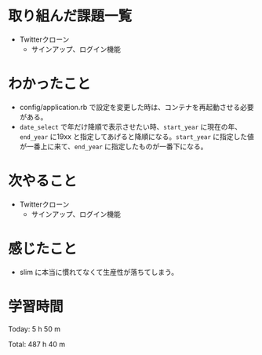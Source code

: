 # 取り組んだ課題一覧
- Twitterクローン
  - サインアップ、ログイン機能

# わかったこと
- config/application.rb で設定を変更した時は、コンテナを再起動させる必要がある。
- `date_select` で年だけ降順で表示させたい時、`start_year` に現在の年、`end_year` に19xx と指定してあげると降順になる。`start_year` に指定した値が一番上に来て、`end_year` に指定したものが一番下になる。

# 次やること
- Twitterクローン
  - サインアップ、ログイン機能

# 感じたこと
- slim に本当に慣れてなくて生産性が落ちてしまう。

# 学習時間
Today: 5 h 50 m

Total: 487 h 40 m
